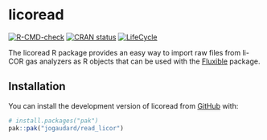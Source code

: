 
<!-- README.md is generated from README.Rmd. Please edit that file -->

# licoread

<!-- badges: start -->

[![R-CMD-check](https://github.com/jogaudard/read_licor/actions/workflows/R-CMD-check.yaml/badge.svg)](https://github.com/jogaudard/read_licor/actions/workflows/R-CMD-check.yaml)
[![CRAN
status](https://www.r-pkg.org/badges/version/licoread)](https://CRAN.R-project.org/package=licoread)
[![LifeCycle](https://img.shields.io/badge/lifecycle-experimental-orange)](https://lifecycle.r-lib.org/articles/stages.html#experimental)
<!-- badges: end -->

The licoread R package provides an easy way to import raw files from
li-COR gas analyzers as R objects that can be used with the
[Fluxible](https://plant-functional-trait-course.github.io/fluxible/)
package.

## Installation

You can install the development version of licoread from
[GitHub](https://github.com/) with:

``` r
# install.packages("pak")
pak::pak("jogaudard/read_licor")
```
